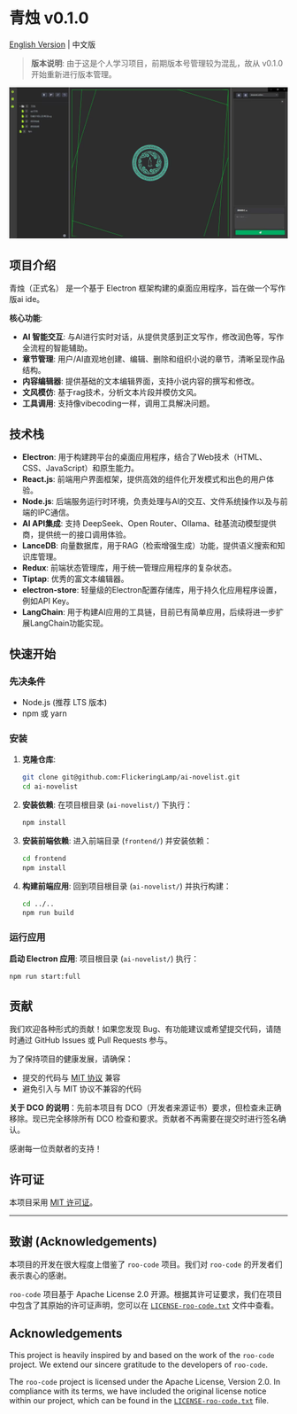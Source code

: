 # 青烛 v0.1.0

[English Version](README_en.md) | 中文版

> **版本说明**: 由于这是个人学习项目，前期版本号管理较为混乱，故从 v0.1.0 开始重新进行版本管理。

![项目截图](images/示例图片.jpg)
## 项目介绍

青烛（正式名） 是一个基于 Electron 框架构建的桌面应用程序，旨在做一个写作版ai ide。

**核心功能**:
*   **AI 智能交互**: 与AI进行实时对话，从提供灵感到正文写作，修改润色等，写作全流程的智能辅助。
*   **章节管理**: 用户/AI直观地创建、编辑、删除和组织小说的章节，清晰呈现作品结构。
*   **内容编辑器**: 提供基础的文本编辑界面，支持小说内容的撰写和修改。
*   **文风模仿**: 基于rag技术，分析文本片段并模仿文风。
*   **工具调用**: 支持像vibecoding一样，调用工具解决问题。 

## 技术栈

*   **Electron**: 用于构建跨平台的桌面应用程序，结合了Web技术（HTML、CSS、JavaScript）和原生能力。
*   **React.js**: 前端用户界面框架，提供高效的组件化开发模式和出色的用户体验。
*   **Node.js**: 后端服务运行时环境，负责处理与AI的交互、文件系统操作以及与前端的IPC通信。
*   **AI API集成**: 支持 DeepSeek、Open Router、Ollama、硅基流动模型提供商，提供统一的接口调用体验。
*   **LanceDB**: 向量数据库，用于RAG（检索增强生成）功能，提供语义搜索和知识库管理。
*   **Redux**: 前端状态管理库，用于统一管理应用程序的复杂状态。
*   **Tiptap**: 优秀的富文本编辑器。
*   **electron-store**: 轻量级的Electron配置存储库，用于持久化应用程序设置，例如API Key。
*   **LangChain**: 用于构建AI应用的工具链，目前已有简单应用，后续将进一步扩展LangChain功能实现。



## 快速开始

### 先决条件

*   Node.js (推荐 LTS 版本)
*   npm 或 yarn

### 安装

1.  **克隆仓库**:
    ```bash
    git clone git@github.com:FlickeringLamp/ai-novelist.git
    cd ai-novelist
    ```


2.  **安装依赖**:
    在项目根目录 (`ai-novelist/`) 下执行：
    ```bash
    npm install
    ```


3.  **安装前端依赖**:
    进入前端目录 (`frontend/`) 并安装依赖：
    ```bash
    cd frontend
    npm install
    ```

4.  **构建前端应用**:
    回到项目根目录 (`ai-novelist/`) 并执行构建：
    ```bash
    cd ../..
    npm run build
    ```

### 运行应用

**启动 Electron 应用**:
项目根目录 (`ai-novelist/`) 执行：
```bash
npm run start:full
```



## 贡献

我们欢迎各种形式的贡献！如果您发现 Bug、有功能建议或希望提交代码，请随时通过 GitHub Issues 或 Pull Requests 参与。

为了保持项目的健康发展，请确保：
- 提交的代码与 [MIT 协议](LICENSE) 兼容
- 避免引入与 MIT 协议不兼容的代码

**关于 DCO 的说明**：先前本项目有 DCO（开发者来源证书）要求，但检查未正确移除。现已完全移除所有 DCO 检查和要求。贡献者不再需要在提交时进行签名确认。

感谢每一位贡献者的支持！

## 许可证

本项目采用 [MIT 许可证](LICENSE)。


---

## 致谢 (Acknowledgements)

本项目的开发在很大程度上借鉴了 `roo-code` 项目。我们对 `roo-code` 的开发者们表示衷心的感谢。

`roo-code` 项目基于 Apache License 2.0 开源。根据其许可证要求，我们在项目中包含了其原始的许可证声明，您可以在 [`LICENSE-roo-code.txt`](./LICENSE-roo-code.txt) 文件中查看。

## Acknowledgements

This project is heavily inspired by and based on the work of the `roo-code` project. We extend our sincere gratitude to the developers of `roo-code`.

The `roo-code` project is licensed under the Apache License, Version 2.0. In compliance with its terms, we have included the original license notice within our project, which can be found in the [`LICENSE-roo-code.txt`](./LICENSE-roo-code.txt) file.